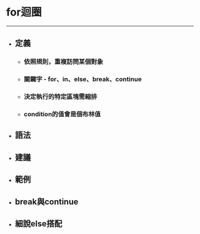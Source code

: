 # for迴圈
---

+ ## 定義
  + ### 依照規則，重複訪問某個對象
  + ### 關鍵字 - for、in、else、break、continue
  + ### 決定執行的特定區塊需縮排
  + ### condition的值會是個布林值
+ ## 語法
+ ## 建議
+ ## 範例
+ ## break與continue
+ ## 細說else搭配